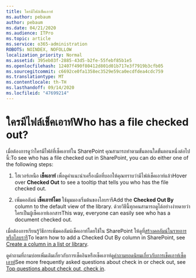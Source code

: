 ```yaml
---
title: ใครมีไฟล์เช็คเอาท์
ms.author: pebaum
author: pebaum
ms.date: 04/21/2020
ms.audience: ITPro
ms.topic: article
ms.service: o365-administration
ROBOTS: NOINDEX, NOFOLLOW
localization_priority: Normal
ms.assetid: 395eb03f-2885-43d5-b2fe-55febf85b1e5
ms.openlocfilehash: 12407f490f80412d801d01b717e3f7919b3cfb05
ms.sourcegitcommit: c6692ce0fa1358ec3529e59ca0ecdfdea4cdc759
ms.translationtype: MT
ms.contentlocale: th-TH
ms.lasthandoff: 09/14/2020
ms.locfileid: "47699214"
---
```

# <a name="who-has-a-file-checked-out"></a><span data-ttu-id="68f9e-102">ใครมีไฟล์เช็คเอาท์</span><span class="sxs-lookup"><span data-stu-id="68f9e-102">Who has a file checked out?</span></span>

<span data-ttu-id="68f9e-103">เมื่อต้องการดูว่าใครมีไฟล์ที่เช็คเอาท์ใน SharePoint คุณสามารถทำตามขั้นตอนใดขั้นตอนหนึ่งต่อไปนี้:</span><span class="sxs-lookup"><span data-stu-id="68f9e-103">To see who has a file checked out in SharePoint, you can do either one of the following steps:</span></span>
  
1. <span data-ttu-id="68f9e-104">โฮเวอร์เหนือ **เช็คเอาท์** เพื่อดูคำแนะนำเครื่องมือที่บอกให้คุณทราบว่ามีไฟล์เช็คเอาท์แล้ว</span><span class="sxs-lookup"><span data-stu-id="68f9e-104">Hover over **Checked Out** to see a tooltip that tells you who has the file checked out.</span></span> 
    
2. <span data-ttu-id="68f9e-105">เพิ่มคอลัมน์ **เช็คเอาท์โดย** ใช้มุมมองเริ่มต้นของไลบรารี</span><span class="sxs-lookup"><span data-stu-id="68f9e-105">Add the **Checked Out By** column to the default view of the library.</span></span> <span data-ttu-id="68f9e-106">ด้วยวิธีนี้ทุกคนสามารถดูได้อย่างง่ายดายว่าใครเป็นผู้เช็คเอาท์เอกสาร</span><span class="sxs-lookup"><span data-stu-id="68f9e-106">This way, everyone can easily see who has a document checked out.</span></span> 
    
<span data-ttu-id="68f9e-107">เมื่อต้องการเรียนรู้วิธีการเพิ่มคอลัมน์เช็คเอาท์โดยใช้ใน SharePoint ให้ดูที่[สร้างคอลัมน์ในรายการหรือไลบรารี](https://go.microsoft.com/fwlink/?linkid=2019591)</span><span class="sxs-lookup"><span data-stu-id="68f9e-107">To learn how to add a Checked Out By column in SharePoint, see [Create a column in a list or library](https://go.microsoft.com/fwlink/?linkid=2019591).</span></span> 
  
<span data-ttu-id="68f9e-108">ดูคำถามที่ถามบ่อยเพิ่มเติมเกี่ยวกับการเช็คอินหรือเช็คเอาท์ดู[คำถามยอดนิยมเกี่ยวกับการเช็คเอาท์เช็คเอาท์](https://go.microsoft.com/fwlink/?linkid=2018786)</span><span class="sxs-lookup"><span data-stu-id="68f9e-108">See more frequently asked questions about check in or check out, see [Top questions about check out, check in](https://go.microsoft.com/fwlink/?linkid=2018786).</span></span>
  

